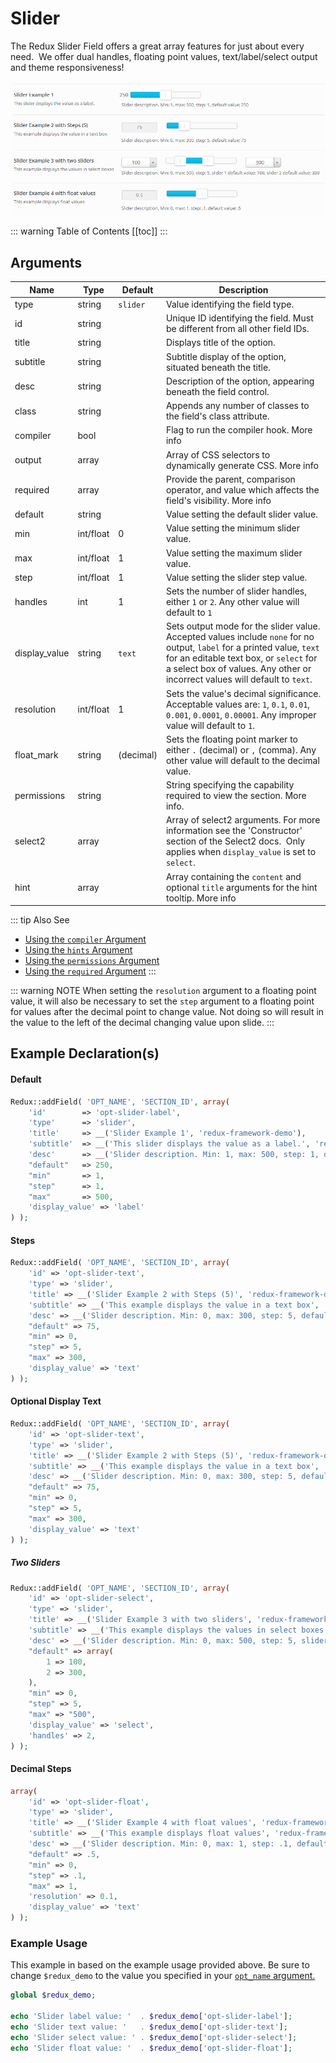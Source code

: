 # Slider

The Redux Slider Field offers a great array features for just about every need.  We offer dual handles, floating point values, text/label/select output and theme responsiveness!

<span style="display:block;text-align:center">![](./img/slider.png)</span>

::: warning Table of Contents
[[toc]]
:::

## Arguments
|Name|Type|Default|Description|
|--- |--- |--- |--- |
|type|string|`slider`|Value identifying the field type.|
|id|string||Unique ID identifying the field. Must be different from all other field IDs.|
|title|string||Displays title of the option.|
|subtitle|string||Subtitle display of the option, situated beneath the title.|
|desc|string||Description of the option, appearing beneath the field control.|
|class|string||Appends any number of classes to the field's class attribute.|
|compiler|bool||Flag to run the compiler hook.  More info|
|output|array||Array of CSS selectors to dynamically generate CSS.  More info|
|required|array||Provide the parent, comparison operator, and value which affects the field's visibility.  More info|
|default|string||Value setting the default slider value.|
|min|int/float|0|Value setting the minimum slider value.|
|max|int/float|1|Value setting the maximum slider value.|
|step|int/float|1|Value setting the slider step value.|
|handles|int|1|Sets the number of slider handles, either `1` or `2`. Any other value will default to `1`|
|display_value|string|`text`|Sets output mode for the slider value. Accepted values include `none` for no output, `label` for a printed value, `text` for an editable text box, or `select` for a select box of values. Any other or incorrect values will default to `text`.|
|resolution|int/float|1|Sets the value's decimal significance. Acceptable values are: `1`, `0.1`, `0.01`, `0.001`, `0.0001`, `0.00001`. Any improper value will default to `1`.|
|float_mark|string|(decimal)|Sets the floating point marker to either `.` (decimal) or `,` (comma). Any other value will default to the decimal value.|
|permissions|string||String specifying the capability required to view the section.   More info.|
|select2|array||Array of select2 arguments. For more information see the 'Constructor' section of the Select2 docs.  Only applies when `display_value` is set to `select`.|
|hint|array||Array containing the `content` and optional `title` arguments for the hint tooltip.  More info|

::: tip Also See
- [Using the `compiler` Argument](../configuration/argument-compiler.md)
- [Using the `hints` Argument](../configuration/argument-hints.md)
- [Using the `permissions` Argument](../configuration/argument-permissions.md)
- [Using the `required` Argument](../configuration/argument-required.md)
:::

::: warning NOTE
When setting the `resolution` argument to a floating point value, it will also be necessary to set the `step` argument to a floating point for values after the decimal point to change value. Not doing so will result in the value to the left of the decimal changing value upon slide.
:::

## Example Declaration(s) 

#### Default
```php
Redux::addField( 'OPT_NAME', 'SECTION_ID', array(
    'id'        => 'opt-slider-label',
    'type'      => 'slider',
    'title'     => __('Slider Example 1', 'redux-framework-demo'),
    'subtitle'  => __('This slider displays the value as a label.', 'redux-framework-demo'),
    'desc'      => __('Slider description. Min: 1, max: 500, step: 1, default value: 250', 'redux-framework-demo'),
    "default"   => 250,
    "min"       => 1,
    "step"      => 1,
    "max"       => 500,
    'display_value' => 'label'
) );
```

#### Steps
```php
Redux::addField( 'OPT_NAME', 'SECTION_ID', array(
    'id' => 'opt-slider-text',
    'type' => 'slider',
    'title' => __('Slider Example 2 with Steps (5)', 'redux-framework-demo'),
    'subtitle' => __('This example displays the value in a text box', 'redux-framework-demo'),
    'desc' => __('Slider description. Min: 0, max: 300, step: 5, default value: 75', 'redux-framework-demo'),
    "default" => 75,
    "min" => 0,
    "step" => 5,
    "max" => 300,
    'display_value' => 'text'    
) );
```

#### Optional Display Text
```php
Redux::addField( 'OPT_NAME', 'SECTION_ID', array(
    'id' => 'opt-slider-text',
    'type' => 'slider',
    'title' => __('Slider Example 2 with Steps (5)', 'redux-framework-demo'),
    'subtitle' => __('This example displays the value in a text box', 'redux-framework-demo'),
    'desc' => __('Slider description. Min: 0, max: 300, step: 5, default value: 75', 'redux-framework-demo'),
    "default" => 75,
    "min" => 0,
    "step" => 5,
    "max" => 300,
    'display_value' => 'text'
) );
```

##### Two Sliders
```php
Redux::addField( 'OPT_NAME', 'SECTION_ID', array(
    'id' => 'opt-slider-select',
    'type' => 'slider',
    'title' => __('Slider Example 3 with two sliders', 'redux-framework-demo'),
    'subtitle' => __('This example displays the values in select boxes', 'redux-framework-demo'),
    'desc' => __('Slider description. Min: 0, max: 500, step: 5, slider 1 default value: 100, slider 2 default value: 300', 'redux-framework-demo'),
    "default" => array(
        1 => 100,
        2 => 300,
    ),
    "min" => 0,
    "step" => 5,
    "max" => "500",
    'display_value' => 'select',
    'handles' => 2, 
) );
```

#### Decimal Steps
```php
array(
    'id' => 'opt-slider-float',
    'type' => 'slider',
    'title' => __('Slider Example 4 with float values', 'redux-framework-demo'),
    'subtitle' => __('This example displays float values', 'redux-framework-demo'),
    'desc' => __('Slider description. Min: 0, max: 1, step: .1, default value: .5', 'redux-framework-demo'),
    "default" => .5,
    "min" => 0,
    "step" => .1,
    "max" => 1,
    'resolution' => 0.1,
    'display_value' => 'text'
) );

```
### Example Usage
This example in based on the example usage provided above. Be sure to change `$redux_demo` to the value you specified in your <a title="opt_name" href="/redux-framework/arguments/opt_name/">`opt_name` argument.</a>

```php
global $redux_demo;

echo 'Slider label value: '  . $redux_demo['opt-slider-label'];
echo 'Slider text value: '   . $redux_demo['opt-slider-text'];
echo 'Slider select value: ' . $redux_demo['opt-slider-select'];
echo 'Slider float value: '  . $redux_demo['opt-slider-float'];
```

